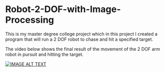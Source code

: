 # Robot-2-DOF-with-Image-Processing
This is my master degree college project which in this project I created a program that will run a 2 DOF robot to chase and hit a specified target.

The video below shows the final result of the movement of the 2 DOF arm robot in pursuit and hitting the target.

[![IMAGE ALT TEXT](http://img.youtube.com/vi/3Pf68prg8d4/0.jpg)](http://www.youtube.com/watch?v=3Pf68prg8d4 "Robot 2 DOF Final Movement")
